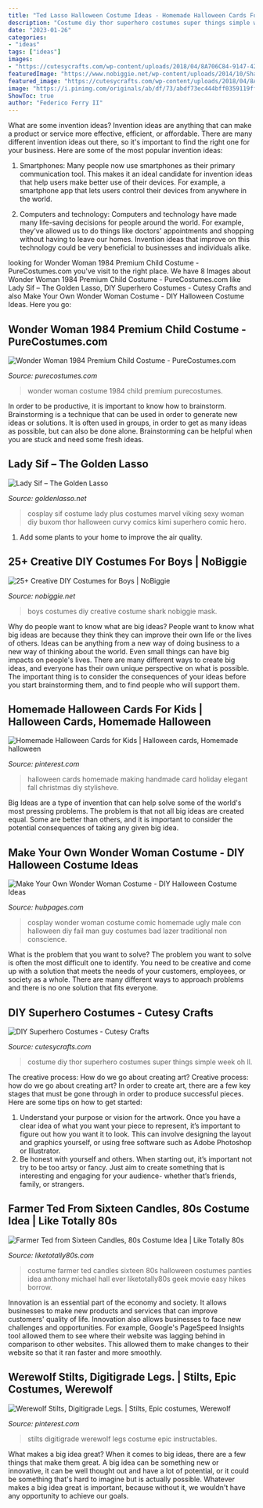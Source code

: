 ```yaml
---
title: "Ted Lasso Halloween Costume Ideas - Homemade Halloween Cards For Kids"
description: "Costume diy thor superhero costumes super things simple week oh ll"
date: "2023-01-26"
categories:
- "ideas"
tags: ["ideas"]
images:
- "https://cutesycrafts.com/wp-content/uploads/2018/04/8A706C84-9147-429D-88E0-275DCC097B4D.jpeg"
featuredImage: "https://www.nobiggie.net/wp-content/uploads/2014/10/Shark-costume-plus-24-more-creative-DIY-costumes-for-boys.jpg"
featured_image: "https://cutesycrafts.com/wp-content/uploads/2018/04/8A706C84-9147-429D-88E0-275DCC097B4D.jpeg"
image: "https://i.pinimg.com/originals/ab/df/73/abdf73ec444bff0359119ff4b90d6944.jpg"
ShowToc: true
author: "Federico Ferry II"
---
```



What are some invention ideas?
Invention ideas are anything that can make a product or service more effective, efficient, or affordable. There are many different invention ideas out there, so it's important to find the right one for your business. Here are some of the most popular invention ideas:
1. Smartphones: Many people now use smartphones as their primary communication tool. This makes it an ideal candidate for invention ideas that help users make better use of their devices. For example, a smartphone app that lets users control their devices from anywhere in the world.

2. Computers and technology: Computers and technology have made many life-saving decisions for people around the world. For example, they've allowed us to do things like doctors' appointments and shopping without having to leave our homes. Invention ideas that improve on this technology could be very beneficial to businesses and individuals alike.


	

		
looking for Wonder Woman 1984 Premium Child Costume - PureCostumes.com you've visit to the right place. We have 8 Images about Wonder Woman 1984 Premium Child Costume - PureCostumes.com like Lady Sif – The Golden Lasso, DIY Superhero Costumes - Cutesy Crafts and also Make Your Own Wonder Woman Costume - DIY Halloween Costume Ideas. Here you go:
		
    
## Wonder Woman 1984 Premium Child Costume - PureCostumes.com

<img loading=lazy src="https://www.purecostumes.com/mm5/graphics/00000001/R702074_full_1.jpg" onerror="this.onerror=null;this.src='https://tse4.mm.bing.net/th?id=OIP.DOPbj_9SkkEghP0_aNxwSgHaLO&amp;pid=15.1';" alt="Wonder Woman 1984 Premium Child Costume - PureCostumes.com">

_Source: purecostumes.com_

>wonder woman costume 1984 child premium purecostumes. 

	

In order to be productive, it is important to know how to brainstorm. Brainstorming is a technique that can be used in order to generate new ideas or solutions. It is often used in groups, in order to get as many ideas as possible, but can also be done alone. Brainstorming can be helpful when you are stuck and need some fresh ideas.

    
## Lady Sif – The Golden Lasso

<img loading=lazy src="http://www.goldenlasso.net/wp-content/uploads/2012/07/Sif_Kimi_2.jpg" onerror="this.onerror=null;this.src='https://tse4.mm.bing.net/th?id=OIP._Fo4StaaVJfLKtBkgwcw_QHaLG&amp;pid=15.1';" alt="Lady Sif – The Golden Lasso">

_Source: goldenlasso.net_

>cosplay sif costume lady plus costumes marvel viking sexy woman diy buxom thor halloween curvy comics kimi superhero comic hero. 

	

1. Add some plants to your home to improve the air quality.

    
## 25+ Creative DIY Costumes For Boys | NoBiggie

<img loading=lazy src="https://www.nobiggie.net/wp-content/uploads/2014/10/Shark-costume-plus-24-more-creative-DIY-costumes-for-boys.jpg" onerror="this.onerror=null;this.src='https://tse4.mm.bing.net/th?id=OIP.DFfWXudVd83joHCM8ND81wHaLe&amp;pid=15.1';" alt="25+ Creative DIY Costumes for Boys | NoBiggie">

_Source: nobiggie.net_

>boys costumes diy creative costume shark nobiggie mask. 

	

Why do people want to know what are big ideas?
People want to know what big ideas are because they think they can improve their own life or the lives of others. Ideas can be anything from a new way of doing business to a new way of thinking about the world. Even small things can have big impacts on people's lives. There are many different ways to create big ideas, and everyone has their own unique perspective on what is possible. The important thing is to consider the consequences of your ideas before you start brainstorming them, and to find people who will support them.

    
## Homemade Halloween Cards For Kids | Halloween Cards, Homemade Halloween

<img loading=lazy src="https://i.pinimg.com/originals/ab/df/73/abdf73ec444bff0359119ff4b90d6944.jpg" onerror="this.onerror=null;this.src='https://tse3.mm.bing.net/th?id=OIP.8IOxke-0ahXcp3KQiDgqeQHaFj&amp;pid=15.1';" alt="Homemade Halloween Cards for Kids | Halloween cards, Homemade halloween">

_Source: pinterest.com_

>halloween cards homemade making handmade card holiday elegant fall christmas diy stylisheve. 

	

Big Ideas are a type of invention that can help solve some of the world's most pressing problems. The problem is that not all big ideas are created equal. Some are better than others, and it is important to consider the potential consequences of taking any given big idea.

    
## Make Your Own Wonder Woman Costume - DIY Halloween Costume Ideas

<img loading=lazy src="https://usercontent2.hubstatic.com/12928459_f520.jpg" onerror="this.onerror=null;this.src='https://tse2.mm.bing.net/th?id=OIP.jQjBnGuDPcjOq4bYXiOZugHaKp&amp;pid=15.1';" alt="Make Your Own Wonder Woman Costume - DIY Halloween Costume Ideas">

_Source: hubpages.com_

>cosplay wonder woman costume comic homemade ugly male con halloween diy fail man guy costumes bad lazer traditional non conscience. 

	

What is the problem that you want to solve?
The problem you want to solve is often the most difficult one to identify. You need to be creative and come up with a solution that meets the needs of your customers, employees, or society as a whole. There are many different ways to approach problems and there is no one solution that fits everyone.

    
## DIY Superhero Costumes - Cutesy Crafts

<img loading=lazy src="https://cutesycrafts.com/wp-content/uploads/2018/04/8A706C84-9147-429D-88E0-275DCC097B4D.jpeg" onerror="this.onerror=null;this.src='https://tse2.mm.bing.net/th?id=OIP.GHUFSszxf7ZCV7nup8XK2gHaLN&amp;pid=15.1';" alt="DIY Superhero Costumes - Cutesy Crafts">

_Source: cutesycrafts.com_

>costume diy thor superhero costumes super things simple week oh ll. 

	

The creative process: How do we go about creating art?
Creative process: how do we go about creating art?
In order to create art, there are a few key stages that must be gone through in order to produce successful pieces. Here are some tips on how to get started: 

1. Understand your purpose or vision for the artwork. Once you have a clear idea of what you want your piece to represent, it’s important to figure out how you want it to look. This can involve designing the layout and graphics yourself, or using free software such as Adobe Photoshop or Illustrator. 
2. Be honest with yourself and others. When starting out, it’s important not try to be too artsy or fancy. Just aim to create something that is interesting and engaging for your audience- whether that’s friends, family, or strangers. 

    
## Farmer Ted From Sixteen Candles, 80s Costume Idea | Like Totally 80s

<img loading=lazy src="http://www.liketotally80s.com/wp-content/uploads/2014/07/farmer-ted-costume-1.jpg" onerror="this.onerror=null;this.src='https://tse3.mm.bing.net/th?id=OIP.FoPJEsCvlzdUF4PDp3sfxgAAAA&amp;pid=15.1';" alt="Farmer Ted from Sixteen Candles, 80s Costume Idea | Like Totally 80s">

_Source: liketotally80s.com_

>costume farmer ted candles sixteen 80s halloween costumes panties idea anthony michael hall ever liketotally80s geek movie easy hikes borrow. 

	

Innovation is an essential part of the economy and society. It allows businesses to make new products and services that can improve customers' quality of life. Innovation also allows businesses to face new challenges and opportunities. For example, Google's PageSpeed Insights tool allowed them to see where their website was lagging behind in comparison to other websites. This allowed them to make changes to their website so that it ran faster and more smoothly.

    
## Werewolf Stilts, Digitigrade Legs. | Stilts, Epic Costumes, Werewolf

<img loading=lazy src="https://i.pinimg.com/736x/13/a9/ce/13a9ce9e51f87094fbfcafce9ecf996c--costume-ideas-fur.jpg" onerror="this.onerror=null;this.src='https://tse4.mm.bing.net/th?id=OIP.KIQGiGEJrqe0Ed3PyS3-wAHaLH&amp;pid=15.1';" alt="Werewolf Stilts, Digitigrade Legs. | Stilts, Epic costumes, Werewolf">

_Source: pinterest.com_

>stilts digitigrade werewolf legs costume epic instructables. 

	

What makes a big idea great?
When it comes to big ideas, there are a few things that make them great. A big idea can be something new or innovative, it can be well thought out and have a lot of potential, or it could be something that's hard to imagine but is actually possible. Whatever makes a big idea great is important, because without it, we wouldn't have any opportunity to achieve our goals.

